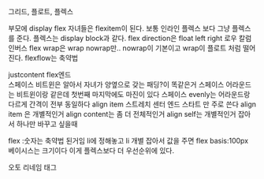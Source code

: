 그리드, 플로트, 플렉스

부모에 display flex
자녀들은 flexitem이 된다.
보통 인라인 플렉스 보다 그냥 플렉스를 준다.
플렉스는 display block과 같다.
flex direction은 float left right 로우 칼럼 인버스
flex wrap은 wrap nowrap만..
nowrap이 기본이고 wrap이 플로트 처럼 떨어진다.
flexflow는 축약법

justcontent flex엔드  
스페이스 비트윈은 알아서 자녀가 양옆으로 갖는 패딩?이 똑같은거
스페이스 어라운드는 비트윈이랑 같은데 첫번째 마지막에도 마진이 있다 
스페이스 evenly는 어라운드랑 다르게 간격이 전부 동일하다
align item 스트레치 센터 엔드 스타트 만 주로 쓴다
align item 은 개별적인거 align content는 좀 더 전체적인거
align self는 개별적인거 잡아서 하나만 바꾸고 싶을때

flex :숫자는 축약법 된거임 li에 정해놓고 li 개별 잡아서 값을 주면 
flex basis:100px 베이시스는 크기이다 이게 플렉스보다 더 우선순위에 있다. 

오토 리네임 태그